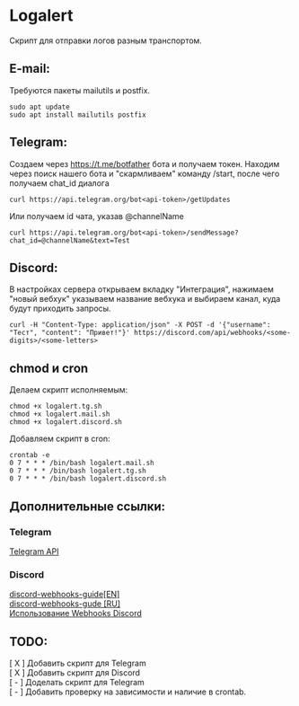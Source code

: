 # Logalert

Скрипт для отправки логов разным транспортом.

## E-mail:
Требуются пакеты mailutils и postfix.
```
sudo apt update
sudo apt install mailutils postfix
```


## Telegram:
Создаем через https://t.me/botfather бота и получаем токен.
Находим через поиск нашего бота и "скармливаем" команду /start, после чего получаем chat_id диалога
```
curl https://api.telegram.org/bot<api-token>/getUpdates
```
Или получаем id чата, указав @channelName
```
curl https://api.telegram.org/bot<api-token>/sendMessage?chat_id=@channelName&text=Test
```

## Discord:

В настройках сервера открываем вкладку "Интеграция", нажимаем "новый вебхук" указываем название вебхука и  выбираем канал, куда будут приходить запросы. 

```
curl -H "Content-Type: application/json" -X POST -d '{"username": "Тест", "content": "Привет!"}' https://discord.com/api/webhooks/<some-digits>/<some-letters>
```



## chmod и cron

Делаем скрипт исполняемым:
```
chmod +x logalert.tg.sh
chmod +x logalert.mail.sh
chmod +x logalert.discord.sh  
```

Добавляем скрипт в cron:
```
crontab -e
0 7 * * * /bin/bash logalert.mail.sh
0 7 * * * /bin/bash logalert.tg.sh
0 7 * * * /bin/bash logalert.discord.sh 
```



## Дополнительные ссылки:

### Telegram
[Telegram API](https://core.telegram.org/bots/api)    
### Discord
[discord-webhooks-guide[EN]](https://birdie0.github.io/discord-webhooks-guide/)    
[discord-webhooks-gude [RU]](https://darkpro1337.github.io/discord-webhooks/)    
[Использование Webhooks Discord](https://support.discord.com/hc/ru/articles/228383668-%D0%98%D1%81%D0%BF%D0%BE%D0%BB%D1%8C%D0%B7%D0%BE%D0%B2%D0%B0%D0%BD%D0%B8%D0%B5-Webhooks)    

## TODO:  

[ X ] Добавить скрипт для Telegram  
[ X ] Добавить скрипт для Discord   
[ - ] Доделать скрипт для Telegram  
[ - ] Добавить проверку на зависимости и наличие в crontab.  

